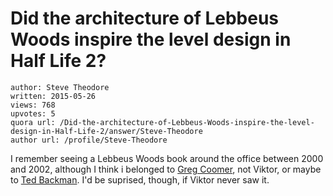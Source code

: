 # Did the architecture of Lebbeus Woods inspire the level design in Half Life 2?

	author: Steve Theodore
	written: 2015-05-26
	views: 768
	upvotes: 5
	quora url: /Did-the-architecture-of-Lebbeus-Woods-inspire-the-level-design-in-Half-Life-2/answer/Steve-Theodore
	author url: /profile/Steve-Theodore


I remember seeing a Lebbeus Woods book around the office between 2000 and 2002, although I think i belonged to [Greg Coomer](http://half-life.wikia.com/wiki/Greg_Coomer), not Viktor, or maybe to [Ted Backman](http://half-life.wikia.com/wiki/Ted_Backman). I'd be suprised, though, if Viktor never saw it.

